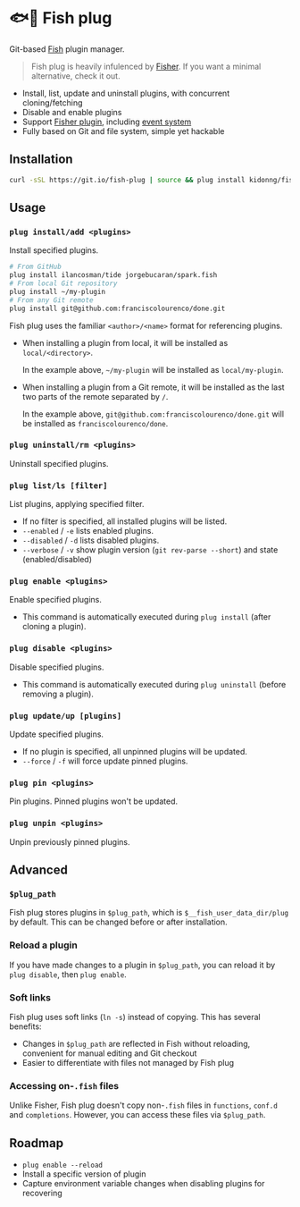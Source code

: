 # 🐟🔌 Fish plug

Git-based [Fish](https://fishshell.com/) plugin manager.

> Fish plug is heavily infulenced by [Fisher](https://github.com/jorgebucaran/fisher). If you want a minimal alternative, check it out.

- Install, list, update and uninstall plugins, with concurrent cloning/fetching
- Disable and enable plugins
- Support [Fisher plugin](https://github.com/jorgebucaran/fisher#creating-a-plugin), including [event system](https://github.com/jorgebucaran/fisher#event-system)
- Fully based on Git and file system, simple yet hackable

## Installation

```sh
curl -sSL https://git.io/fish-plug | source && plug install kidonng/fish-plug
```

## Usage

### `plug install/add <plugins>`

Install specified plugins.

```sh
# From GitHub
plug install ilancosman/tide jorgebucaran/spark.fish
# From local Git repository
plug install ~/my-plugin
# From any Git remote
plug install git@github.com:franciscolourenco/done.git
```

Fish plug uses the familiar `<author>/<name>` format for referencing plugins.

- When installing a plugin from local, it will be installed as `local/<directory>`.

  In the example above, `~/my-plugin` will be installed as `local/my-plugin`.

- When installing a plugin from a Git remote, it will be installed as the last two parts of the remote separated by `/`.

  In the example above, `git@github.com:franciscolourenco/done.git` will be installed as `franciscolourenco/done`.

### `plug uninstall/rm <plugins>`

Uninstall specified plugins.

### `plug list/ls [filter]`

List plugins, applying specified filter.

- If no filter is specified, all installed plugins will be listed.
- `--enabled` / `-e` lists enabled plugins.
- `--disabled` / `-d` lists disabled plugins.
- `--verbose` / `-v` show plugin version (`git rev-parse --short`) and state (enabled/disabled)

### `plug enable <plugins>`

Enable specified plugins.

- This command is automatically executed during `plug install` (after cloning a plugin).

### `plug disable <plugins>`

Disable specified plugins.

- This command is automatically executed during `plug uninstall` (before removing a plugin).

### `plug update/up [plugins]`

Update specified plugins.

- If no plugin is specified, all unpinned plugins will be updated.
- `--force` / `-f` will force update pinned plugins.

### `plug pin <plugins>`

Pin plugins. Pinned plugins won't be updated.

### `plug unpin <plugins>`

Unpin previously pinned plugins.

## Advanced

### `$plug_path`

Fish plug stores plugins in `$plug_path`, which is `$__fish_user_data_dir/plug` by default. This can be changed before or after installation.

### Reload a plugin

If you have made changes to a plugin in `$plug_path`, you can reload it by `plug disable`, then `plug enable`.

### Soft links

Fish plug uses soft links (`ln -s`) instead of copying. This has several benefits:

- Changes in `$plug_path` are reflected in Fish without reloading, convenient for manual editing and Git checkout
- Easier to differentiate with files not managed by Fish plug

### Accessing on-`.fish` files

Unlike Fisher, Fish plug doesn't copy non-`.fish` files in `functions`, `conf.d` and `completions`. However, you can access these files via `$plug_path`.

## Roadmap

- `plug enable --reload`
- Install a specific version of plugin
- Capture environment variable changes when disabling plugins for recovering

